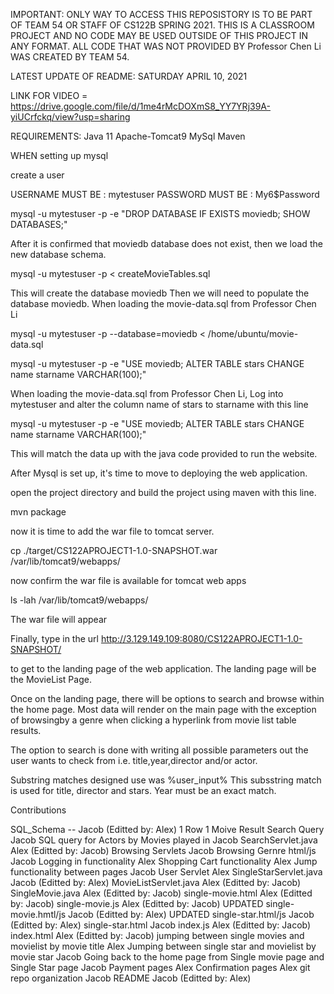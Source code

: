 IMPORTANT: ONLY WAY TO ACCESS THIS REPOSISTORY IS TO BE PART OF TEAM 54 OR STAFF OF CS122B SPRING 2021. 
THIS IS A CLASSROOM PROJECT AND NO CODE MAY BE USED OUTSIDE OF THIS PROJECT IN ANY FORMAT.
ALL CODE THAT WAS NOT PROVIDED BY Professor Chen Li WAS CREATED BY TEAM 54.

LATEST UPDATE OF README: SATURDAY APRIL 10, 2021

LINK FOR VIDEO = https://drive.google.com/file/d/1me4rMcDOXmS8_YY7YRj39A-yiUCrfckq/view?usp=sharing

REQUIREMENTS:
Java 11
Apache-Tomcat9
MySql
Maven

WHEN setting up mysql

create a user 

USERNAME MUST BE : mytestuser
PASSWORD MUST BE : My6$Password

mysql -u mytestuser -p -e "DROP DATABASE IF EXISTS moviedb; SHOW DATABASES;"

After it is confirmed that moviedb database does not exist, then we load the
new database schema.

mysql -u mytestuser -p < createMovieTables.sql

This will create the database moviedb
Then we will need to populate the database moviedb.
When loading the movie-data.sql from Professor Chen Li

mysql -u mytestuser -p --database=moviedb < /home/ubuntu/movie-data.sql

mysql -u mytestuser -p -e  "USE moviedb; ALTER TABLE stars CHANGE name starname VARCHAR(100);"

When loading the movie-data.sql from Professor Chen Li,
Log into mytestuser and alter  the column name of stars to starname with this line

mysql -u mytestuser -p -e "USE moviedb; ALTER TABLE stars CHANGE name starname VARCHAR(100);"


This will match the data up with the java code provided to run the website.


After Mysql is set up, it's time to move to deploying the web application.

open the project directory and build the project using maven with this line.

mvn package

now it is time to add the war file to tomcat server.

cp ./target/CS122APROJECT1-1.0-SNAPSHOT.war /var/lib/tomcat9/webapps/

now confirm the war file is available for tomcat web apps

ls -lah /var/lib/tomcat9/webapps/

The war file will appear 

Finally, type in the url http://3.129.149.109:8080/CS122APROJECT1-1.0-SNAPSHOT/

to get to the landing page of the web application. The landing page will be the MovieList Page.

Once on the landing page, there will be options to search and browse within the home page. 
Most data will render on the main page with 
the exception of browsingby a genre when clicking a hyperlink from movie list table results.

The option to search is done with writing all 
possible parameters out the user wants to check from i.e. title,year,director and/or actor.

Substring matches designed use was %user_input% This subsstring match is used 
for title, director and stars. Year must be an exact match. 



Contributions

SQL_Schema -- Jacob (Editted by: Alex)
1 Row 1 Moive Result Search Query Jacob
SQL query for Actors by Movies played in Jacob
SearchServlet.java Alex (Editted by: Jacob)
Browsing Servlets Jacob
Browsing Gernre html/js Jacob
Logging in functionality Alex
Shopping Cart functionality Alex
Jump functionality between pages Jacob
User Servlet Alex
SingleStarServlet.java Jacob (Editted by: Alex)
MovieListServlet.java Alex (Editted by: Jacob)
SingleMovie.java Alex (Editted by: Jacob) 
single-movie.html Alex (Editted by: Jacob)
single-movie.js Alex (Editted by: Jacob)
UPDATED single-movie.hmtl/js Jacob (Editted by: Alex)
UPDATED single-star.html/js Jacob (Editted by: Alex)
single-star.html Jacob 
index.js Alex (Editted by: Jacob)
index.html Alex (Editted by: Jacob)
jumping between single movies and movielist by movie title Alex 
Jumping between single star and movielist by movie star Jacob
Going back to the home page from Single movie page and Single Star page Jacob
Payment pages Alex
Confirmation pages Alex
git repo organization Jacob
README Jacob (Editted by: Alex)
